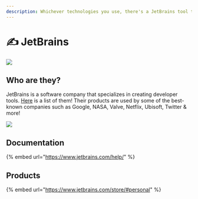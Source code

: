 ```yaml
---
description: Whichever technologies you use, there's a JetBrains tool to match!
---
```


# ✍ JetBrains

![](../.gitbook/assets/jetbrains-banner.png)

## Who are they?

JetBrains is a software company that specializes in creating developer tools. [Here](https://www.jetbrains.com/products/) is a list of them! Their products are used by some of the best-known companies such as Google, NASA, Valve, Netflix, Ubisoft, Twitter & more!&#x20;

![](../.gitbook/assets/jetbrains.png)

## Documentation

{% embed url="https://www.jetbrains.com/help/" %}

## Products

{% embed url="https://www.jetbrains.com/store/#personal" %}

